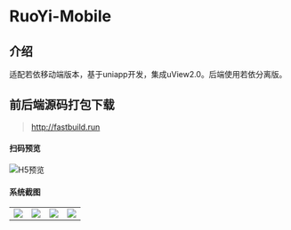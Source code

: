 # RuoYi-Mobile

## 介绍
适配若依移动端版本，基于uniapp开发，集成uView2.0。后端使用若依分离版。

## 前后端源码打包下载
> http://fastbuild.run

#### 扫码预览
![H5预览](https://images.gitee.com/uploads/images/2022/0526/091635_6bfffb01_1203341.png "ruoyi-mobile-qr.png")

#### 系统截图
<table>
    <tr>
        <td valign="top"><img src="https://gitee.com/yinm/RuoYi-Mobile/raw/master/static/preview/login.jpg"/></td>
        <td valign="top"><img src="https://gitee.com/yinm/RuoYi-Mobile/raw/master/static/preview/index.jpg"/></td>
        <td valign="top"><img src="https://gitee.com/yinm/RuoYi-Mobile/raw/master/static/preview/work.jpg"/></td>
        <td valign="top"><img src="https://gitee.com/yinm/RuoYi-Mobile/raw/master/static/preview/my.jpg"/></td>
    </tr>
</table>


